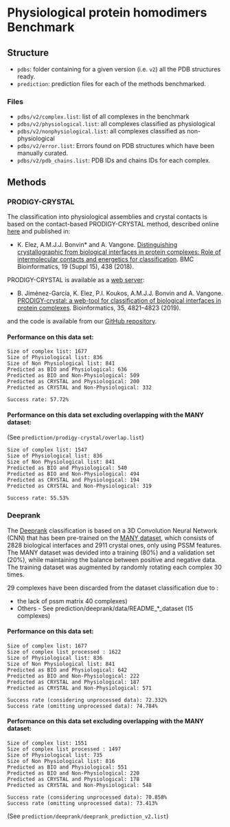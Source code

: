 # Physiological protein homodimers Benchmark

## Structure

* `pdbs`: folder containing for a given version (i.e. `v2`) all the PDB structures ready.
* `prediction`: prediction files for each of the methods benchmarked.

### Files

* `pdbs/v2/complex.list`: list of all complexes in the benchmark
* `pdbs/v2/physiological.list`: all complexes classified as physiological
* `pdbs/v2/nonphysiological.list`: all complexes classified as non-physiological
* `pdbs/v2/error.list`: Errors found on PDB structures which have been manually curated.
* `pdbs/v2/pdb_chains.list`: PDB IDs and chains IDs for each complex.

## Methods

### PRODIGY-CRYSTAL


The classification into physiological assemblies and crystal contacts is based on the contact-based PRODIGY-CRYSTAL method, described online [here](https://bianca.science.uu.nl/prodigy/method#heading_c_three) and published in:

* K. Elez, A.M.J.J. Bonvin* and A. Vangone. 
[Distinguishing crystallographic from biological interfaces in protein complexes: Role of intermolecular contacts and energetics for classification](https://doi.org/10.1186/s12859-018-2414-9). BMC Bioinformatics, 19 (Suppl 15), 438 (2018).

PRODIGY-CRYSTAL is available as a [web server](https://bianca.science.uu.nl/prodigy/):

* B. Jiménez-García, K. Elez, P.I. Koukos, A.M.J.J. Bonvin and A. Vangone. 
[PRODIGY-crystal: a web-tool for classification of biological interfaces in protein complexes](https://doi.org/10.1093/bioinformatics/btz437). Bioinformatics, 35, 4821–4823 (2019).

and the code is available from our [GitHub repository](https://github.com/haddocking/prodigy-cryst).


#### Performance on this data set:

```
Size of complex list: 1677
Size of Physiological list: 836
Size of Non Physiological list: 841
Predicted as BIO and Physiological: 636
Predicted as BIO and Non-Physiological: 509
Predicted as CRYSTAL and Physiological: 200
Predicted as CRYSTAL and Non-Physiological: 332

Success rate: 57.72%
```

#### Performance on this data set excluding overlapping with the MANY dataset:

(See `prediction/prodigy-crystal/overlap.list`)

```
Size of complex list: 1547
Size of Physiological list: 836
Size of Non Physiological list: 841
Predicted as BIO and Physiological: 540
Predicted as BIO and Non-Physiological: 494
Predicted as CRYSTAL and Physiological: 194
Predicted as CRYSTAL and Non-Physiological: 319

Success rate: 55.53%
```

### Deeprank 

The [Deeprank](https://github.com/DeepRank/deeprank) classification is based on a 3D Convolution Neural Network (CNN) that has been pre-trained on the [MANY dataset](https://pubmed.ncbi.nlm.nih.gov/25326082/), which consists of 2828 biological interfaces and 2911 crystal ones, only using PSSM features. The MANY dataset was devided into a training (80%) and a validation set (20%), while maintaining the balance between positive and negative data. The training dataset was augmented by randomly rotating each complex 30 times.

29 complexes have been discarded from the dataset classification due to :
- the lack of pssm matrix 40 complexes)
- Others - See prediction/deeprank/data/README_*_dataset (15 complexes)

#### Performance on this data set:

```
Size of complex list: 1677
Size of complex list processed : 1622
Size of Physiological list: 836
Size of Non Physiological list: 841
Predicted as BIO and Physiological: 642
Predicted as BIO and Non-Physiological: 222
Predicted as CRYSTAL and Physiological: 187
Predicted as CRYSTAL and Non-Physiological: 571

Success rate (considering unprocessed data): 72.332%
Success rate (omitting unprocessed data): 74.784%
```

#### Performance on this data set excluding overlapping with the MANY dataset:

```
Size of complex list: 1551
Size of complex list processed : 1497
Size of Physiological list: 735
Size of Non Physiological list: 816
Predicted as BIO and Physiological: 551
Predicted as BIO and Non-Physiological: 220
Predicted as CRYSTAL and Physiological: 178
Predicted as CRYSTAL and Non-Physiological: 548

Success rate (considering unprocessed data): 70.858%
Success rate (omitting unprocessed data): 73.413%
```

(See `prediction/deeprank/deeprank_prediction_v2.list`)
